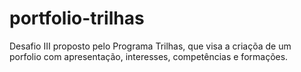 # portfolio-trilhas
 Desafio III proposto pelo Programa Trilhas, que visa a criaçõa de um porfolio com apresentação, interesses, competências e formações.
